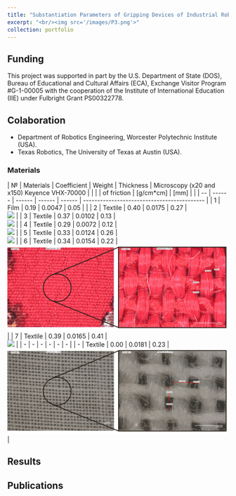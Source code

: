 ```yaml
---
title: "Substantiation Parameters of Gripping Devices of Industrial Robots and Methods of Manipulation of Flexible Objects"
excerpt: "<br/><img src='/images/P3.png'>"
collection: portfolio
---
```

## Funding
This project was supported in part by the U.S. Department of State (DOS), Bureau of Educational and Cultural Affairs (ECA), Exchange Visitor Program #G-1-00005 with the cooperation of the Institute of International Education (IIE) under Fulbright Grant PS00322778.
## Colaboration
* Department of Robotics Engineering, Worcester Polytechnic Institute (USA).
* Texas Robotics, The University of Texas at Austin (USA).

### Materials

| №  | Materials | Coefficient | Weight    | Thickness   | Microscopy (x20 and x150) Keyence VHX-70000 |
|    |           | of friction | [g/cm*cm] | [mm]        |                                             |
| -- | ------    | ------      | ------    | ------      | ------------------------------------------- |
| 1  | Film      | 0.19        | 0.0047    | 0.05        |                                             |
| 2  | Textile   | 0.40        | 0.0175    | 0.27        | <br/><img src='/images/2.png'>              |
| 3  | Textile   | 0.37        | 0.0102    | 0.13        | <br/><img src='/images/3.jpg'>              |
| 4  | Textile   | 0.29        | 0.0072    | 0.12        | <br/><img src='/images/4.png'>              |
| 5  | Textile   | 0.33        | 0.0124    | 0.26        | <br/><img src='/images/5.png'>              |
| 6  | Textile   | 0.34        | 0.0154    | 0.22        | <br/><img src='/images/6.jpg'>              |
| 7  | Textile   | 0.39        | 0.0165    | 0.41        | <br/><img src='/images/7.png'>              |
| -  | -         | -           | -         | -           | -                                           |
| -  | Textile   | 0.00        | 0.0181    | 0.23        | <br/><img src='/images/10.jpg'>             |

## Results


## Publications
